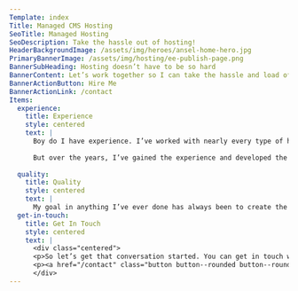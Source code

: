 ```yaml
---
Template: index
Title: Managed CMS Hosting
SeoTitle: Managed Hosting
SeoDescription: Take the hassle out of hosting!
HeaderBackgroundImage: /assets/img/heroes/ansel-home-hero.jpg
PrimaryBannerImage: /assets/img/hosting/ee-publish-page.png
BannerSubHeading: Hosting doesn’t have to be so hard
BannerContent: Let’s work together so I can take the hassle and load of hosting ExpressionEngine, Craft, or Wordpress web sites off your shoulders
BannerActionButton: Hire Me
BannerActionLink: /contact
Items:
  experience:
    title: Experience
    style: centered
    text: |
      Boy do I have experience. I’ve worked with nearly every type of hosting environment there is — and believe me, much of the hosting scene out there is, how can we put this? **not good**.
      
      But over the years, I’ve gained the experience and developed the right tools, and know the right steps to create a great hosting experience for your ExpressionEngine, Craft, or Wordpress based website. No more shared hosting, no more slow response times, no more hassle. When you work with me for your hosting, you get dedicated resources, automated deployments, nightly backups, and more!
      
  quality:
    title: Quality
    style: centered
    text: |
      My goal in anything I’ve ever done has always been to create the best experience I can for anyone I’m working with. And because of my experience with hosting (both good and bad), this is another area I can leverage to bring joy into your life. When you work with me to provide a hosting solution, the quality of experience will be second to none.
  get-in-touch:
    title: Get In Touch
    style: centered
    text: |
      <div class="centered">
      <p>So let’s get that conversation started. You can get in touch with me on the contact form.</p>
      <p><a href="/contact" class="button button--rounded button--rounded--hollow">Contact Me »</a></p>
      </div>
---
```

